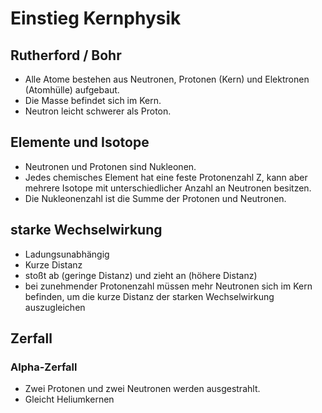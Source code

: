 # Einstieg Kernphysik

## Rutherford / Bohr

- Alle Atome bestehen aus Neutronen, Protonen (Kern) und Elektronen (Atomhülle) aufgebaut.
- Die Masse befindet sich im Kern.
- Neutron leicht schwerer als Proton.

## Elemente und Isotope

- Neutronen und Protonen sind Nukleonen.
- Jedes chemisches Element hat eine feste Protonenzahl Z, kann aber mehrere Isotope mit unterschiedlicher Anzahl an Neutronen besitzen.
- Die Nukleonenzahl ist die Summe der Protonen und Neutronen.

## starke Wechselwirkung

- Ladungsunabhängig
- Kurze Distanz
- stoßt ab (geringe Distanz) und zieht an (höhere Distanz)
- bei zunehmender Protonenzahl müssen mehr Neutronen sich im Kern befinden, um die kurze Distanz der starken Wechselwirkung auszugleichen

## Zerfall

### Alpha-Zerfall

- Zwei Protonen und zwei Neutronen werden ausgestrahlt.
- Gleicht Heliumkernen
